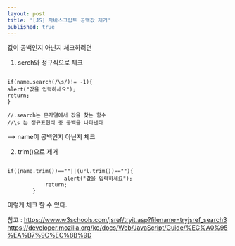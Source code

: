 ```yaml
---
layout: post
title: '[JS] 자바스크립트 공백값 제거'
published: true
---
```

값이 공백인지 아닌지 체크하려면



1. serch와 정규식으로 체크
<pre><code>
if(name.search(/\s/)!= -1){
alert("값을 입력하세요");		 
return;
}

//.search는 문자열에서 값을 찾는 함수 
//\s 는 정규표현식 중 공백을 나타낸다 
</code></pre>

--> name이 공백인지 아닌지 체크

2. trim()으로 제거
<pre><code>
if((name.trim())==""||(url.trim())==""){
			      alert("값을 입력하세요");
			return;
		}
</code></pre>
이렇게 체크 할 수 있다.


참고 : <https://www.w3schools.com/jsref/tryit.asp?filename=tryjsref_search3>
 <https://developer.mozilla.org/ko/docs/Web/JavaScript/Guide/%EC%A0%95%EA%B7%9C%EC%8B%9D>
